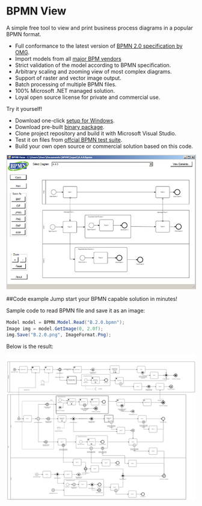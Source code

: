 # BPMN View
A simple free tool to view and print business process diagrams in a popular BPMN format. 

* Full conformance to the latest version of [BPMN 2.0 specification by OMG](http://www.bpmn.org/).
* Import models from all [major BPM vendors](http://bpmn-miwg.github.io/bpmn-miwg-tools/)
* Strict validation of the model according to BPMN specification.
* Arbitrary scaling and zooming view of most complex diagrams.
* Support of raster and vector image output.
* Batch processing of multiple BPMN files.
* 100% Microsoft .NET managed solution.
* Loyal open source license for private and commercial use.
 
Try it yourself!
* Download one-click [setup for Windows](https://github.com/bzinchenko/bpmnview/blob/master/Setup/BPMNView_Setup.zip).
* Download pre-built [binary package](https://github.com/bzinchenko/bpmnview/blob/master/Setup/BPMNView_Sources.zip).
* Clone project repository and build it with Microsoft Visual Studio.
* Test it on files from [offcial BPMN test suite](https://github.com/bpmn-miwg/bpmn-miwg-test-suite).
* Build your own open source or commercial solution based on this code.

 
![bzinchenko](Images/BPMN_View.png)

##Code example
Jump start your BPMN capable solution in minutes!

Sample code to read BPMN file and save it as an image:

```csharp
Model model = BPMN.Model.Read("B.2.0.bpmn");
Image img = model.GetImage(0, 2.0f);
img.Save("B.2.0.png", ImageFormat.Png);
```

Below is the result:

![bzinchenko](Images/B.2.0.png)

